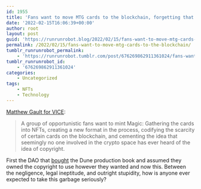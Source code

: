 ```yaml
---
id: 1955
title: 'Fans want to move MTG cards to the blockchain, forgetting that copyright laws exist'
date: '2022-02-15T16:06:39+00:00'
author: root
layout: post
guid: 'https://runrunrobot.blog/2022/02/15/fans-want-to-move-mtg-cards-to-the-blockchain/'
permalink: /2022/02/15/fans-want-to-move-mtg-cards-to-the-blockchain/
tumblr_runrunrobot_permalink:
    - 'https://runrunrobot.tumblr.com/post/676269862911361024/fans-want-to-move-mtg-cards-to-the-blockchain'
tumblr_runrunrobot_id:
    - '676269862911361024'
categories:
    - Uncategorized
tags:
    - NFTs
    - Technology
---
```


[Matthew Gault for VICE](https://www.vice.com/en/contributor/matthew-gault):

> A group of opportunistic fans want to mint Magic: Gathering the cards into NFTs, creating a new format in the process, codifying the scarcity of certain cards on the blockchain, and cementing the idea that seemingly no one involved in the crypto space has ever heard of the idea of copyright.

First the DAO that [bought](https://www.wired.com/story/nft-cryptocurrency-art-regulation-law/) the Dune production book and assumed they owned the copyright to use however they wanted and now this. Between the negligence, legal ineptitude, and outright stupidity, how is anyone ever expected to take this garbage seriously?
